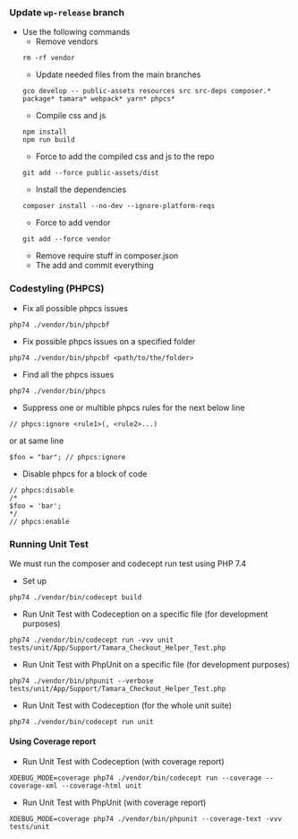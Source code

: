 ### Update `wp-release` branch
- Use the following commands
  - Remove vendors
  ```
  rm -rf vendor
  ```
  - Update needed files from the main branches
  ```
  gco develop -- public-assets resources src src-deps composer.* package* tamara* webpack* yarn* phpcs*
  ```
  - Compile css and js
  ```
  npm install
  npm run build
  ```
  - Force to add the compiled css and js to the repo
  ```
  git add --force public-assets/dist
  ```
  - Install the dependencies
  ```
  composer install --no-dev --ignore-platform-reqs
  ```
  - Force to add vendor
  ```
  git add --force vendor
  ```
  - Remove require stuff in composer.json
  - The add and commit everything

### Codestyling (PHPCS)
- Fix all possible phpcs issues
```
php74 ./vendor/bin/phpcbf
```
- Fix possible phpcs issues on a specified folder
```
php74 ./vendor/bin/phpcbf <path/to/the/folder>
```
- Find all the phpcs issues
```
php74 ./vendor/bin/phpcs
```
- Suppress one or multible phpcs rules for the next below line
```
// phpcs:ignore <rule1>(, <rule2>...)
```
or at same line
```
$foo = "bar"; // phpcs:ignore
```
- Disable phpcs for a block of code
```
// phpcs:disable
/*
$foo = 'bar';
*/
// phpcs:enable
```

### Running Unit Test
We must run the composer and codecept run test using PHP 7.4
- Set up
```
php74 ./vendor/bin/codecept build
```
- Run Unit Test with Codeception on a specific file (for development purposes)
```
php74 ./vendor/bin/codecept run -vvv unit tests/unit/App/Support/Tamara_Checkout_Helper_Test.php
```
- Run Unit Test with PhpUnit on a specific file (for development purposes)
```
php74 ./vendor/bin/phpunit --verbose tests/unit/App/Support/Tamara_Checkout_Helper_Test.php
```
- Run Unit Test with Codeception (for the whole unit suite)
```
php74 ./vendor/bin/codecept run unit
```

#### Using Coverage report
- Run Unit Test with Codeception (with coverage report)
```
XDEBUG_MODE=coverage php74 ./vendor/bin/codecept run --coverage --coverage-xml --coverage-html unit
```
- Run Unit Test with PhpUnit (with coverage report)
```
XDEBUG_MODE=coverage php74 ./vendor/bin/phpunit --coverage-text -vvv tests/unit
```
